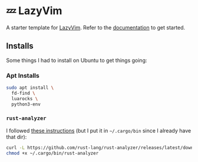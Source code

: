 # 💤 LazyVim

A starter template for [LazyVim](https://github.com/LazyVim/LazyVim).
Refer to the [documentation](https://lazyvim.github.io/installation) to get started.

## Installs
Some things I had to install on Ubuntu to get things going:

### Apt Installs
```bash
sudo apt install \
  fd-find \
  luarocks \
  python3-env
```

### `rust-analyzer`
I followed [these instructions](https://rust-analyzer.github.io/manual.html#rust-analyzer-language-server-binary) (but I put it in `~/.cargo/bin` since I already have that dir):
```bash
curl -L https://github.com/rust-lang/rust-analyzer/releases/latest/download/rust-analyzer-x86_64-unknown-linux-gnu.gz | gunzip -c - > ~/.cargo/bin/rust-analyzer
chmod +x ~/.cargo/bin/rust-analyzer
```
